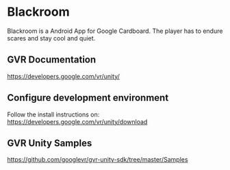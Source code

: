 # Blackroom
Blackroom is a Android App for Google Cardboard. The player has to endure scares and stay cool and quiet.

## GVR Documentation
https://developers.google.com/vr/unity/

## Configure development environment
Follow the install instructions on: https://developers.google.com/vr/unity/download

## GVR Unity Samples
https://github.com/googlevr/gvr-unity-sdk/tree/master/Samples